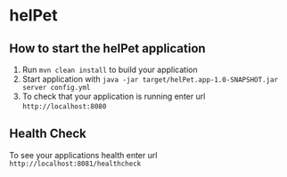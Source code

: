 # helPet

How to start the helPet application
---

1. Run `mvn clean install` to build your application
1. Start application with `java -jar target/helPet.app-1.0-SNAPSHOT.jar server config.yml`
1. To check that your application is running enter url `http://localhost:8080`

Health Check
---

To see your applications health enter url `http://localhost:8081/healthcheck`
